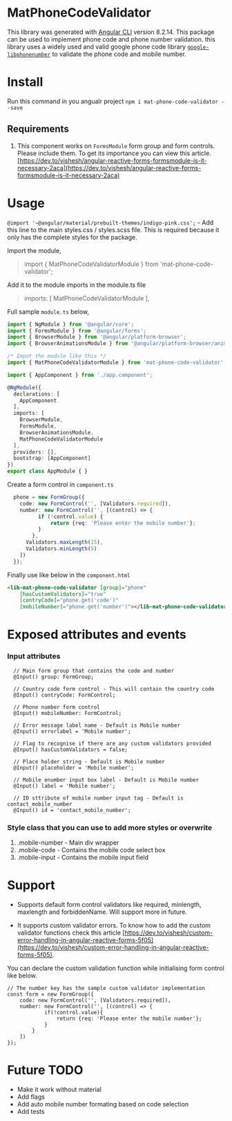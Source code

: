 # MatPhoneCodeValidator

This library was generated with [Angular CLI](https://github.com/angular/angular-cli) version 8.2.14. This package can be used to implement phone code and phone number validation. this library uses a widely used and valid google phone code library [`google-libphonenumber`](https://www.npmjs.com/package/google-libphonenumber) to validate the phone code and mobile number.


# Install

Run this command in you angualr project `npm i mat-phone-code-validator --save`

## Requirements

1. This component works on `FormsModule` form group and form controls. Please include them. To get its importance you can view this article. [https://dev.to/vishesh/angular-reactive-forms-formsmodule-is-it-necessary-2aca](https://dev.to/vishesh/angular-reactive-forms-formsmodule-is-it-necessary-2aca)

# Usage

`@import '~@angular/material/prebuilt-themes/indigo-pink.css';` - Add this line to the main styles.css / styles.scss file. This is required because it only has the complete styles for the package.

Import the module,
> import { MatPhoneCodeValidatorModule } from 'mat-phone-code-validator';

Add it to the module imports in the module.ts file
> imports: [
    MatPhoneCodeValidatorModule
  ],

Full sample `module.ts` below,
```typescript
import { NgModule } from '@angular/core';
import { FormsModule } from '@angular/forms';
import { BrowserModule } from '@angular/platform-browser';
import { BrowserAnimationsModule } from '@angular/platform-browser/animations';

/* Impot the module like this */
import { MatPhoneCodeValidatorModule } from 'mat-phone-code-validator';

import { AppComponent } from './app.component';

@NgModule({
  declarations: [
    AppComponent
  ],
  imports: [
    BrowserModule,
    FormsModule,
    BrowserAnimationsModule,
    MatPhoneCodeValidatorModule
  ],
  providers: [],
  bootstrap: [AppComponent]
})
export class AppModule { }

```
Create a form control in `component.ts`
```typescript
  phone = new FormGroup({
    code: new FormControl('', [Validators.required]),
    number: new FormControl('', [(control) => {
          if (!control.value) {
              return {req: 'Please enter the mobile number'};
          }
        },
      Validators.maxLength(15),
      Validators.minLength(5)
    ])
  });
```
Finally use like below in the `component.html`
```html
<lib-mat-phone-code-validator [group]="phone"
    [hasCustomValidators]="true"
    [contryCode]="phone.get('code')"
    [mobileNumber]="phone.get('number')"></lib-mat-phone-code-validator>
```

# Exposed attributes and events

### Input attributes
```
  // Main form group that contains the code and number
  @Input() group: FormGroup;
  
  // Country code form control - This will contain the country code
  @Input() contryCode: FormControl;
  
  // Phone number form control
  @Input() mobileNumber: FormControl;
  
  // Error message label name - Default is Mobile number
  @Input() errorlabel = 'Mobile number';
  
  // Flag to recognise if there are any custom validators provided
  @Input() hasCustomValidators = false;
  
  // Place holder string - Default is Mobile number
  @Input() placeholder = 'Mobile number';

  // Mobile enumber input box label - Default is Mobile number
  @Input() label = 'Mobile number';
  
  // ID sttribute of mobile number input tag - Default is contact_mobile_number
  @Input() id = 'contact_mobile_number';
```

### Style class that you can use to add more styles or overwrite
1. .mobile-number - Main div wrapper
2. .mobile-code - Contains the mobile code select box
2. .mobile-input - Contains the mobile input field

# Support

* Supports default form control validators like required, minlength, maxlength and forbiddenName. Will support more in future.

* It supports custom validator errors. To know how to add the custom validator functions check this article [https://dev.to/vishesh/custom-error-handling-in-angular-reactive-forms-5f05](https://dev.to/vishesh/custom-error-handling-in-angular-reactive-forms-5f05).

You can declare the custom validation function while initialising form control like below.

```
// The number key has the sample custom validator implementation
const form = new FormGroup({
    code: new FormControl('', [Validators.required]),
    number: new FormControl('', [(control) => {
            if(!control.value){
                return {req: 'Please enter the mobile number'};
            }
        }
    ])
});
```

# Future TODO
* Make it work without material
* Add flags
* Add auto mobile number formating based on code selection
* Add tests

